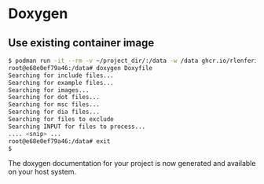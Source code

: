 # Doxygen

## Use existing container image

```bash
$ podman run -it --rm -v ~/project_dir/:/data -w /data ghcr.io/rlenferink/doxygen:1.0.0
root@e68e0ef79a46:/data# doxygen Doxyfile 
Searching for include files...
Searching for example files...
Searching for images...
Searching for dot files...
Searching for msc files...
Searching for dia files...
Searching for files to exclude
Searching INPUT for files to process...
.... <snip> ...
root@e68e0ef79a46:/data# exit
$
```

The doxygen documentation for your project is now generated and available on your host system.

